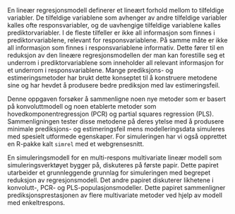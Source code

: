 En lineær regresjonsmodell definerer et lineært forhold mellom to tilfeldige variabler. De tilfeldige variablene som avhenger av andre tilfeldige variabler kalles ofte responsvariabler, og de uavhengige tilfeldige variablene kalles prediktorvariabler. I de fleste tilfeller er ikke all informasjon som finnes i prediktorvariablene, relevant for responsvariablene. På samme måte er ikke all informasjon som finnes i responsvariablene informativ. Dette fører til en reduksjon av den lineære regresjonsmodellen der man kan forestille seg et underrom i prediktorvariablene som inneholder all relevant informasjon for et underrom i responsvariablene. Mange prediksjons- og estimeringsmetoder har brukt dette konseptet til å konstruere metodene sine og har hevdet å produsere bedre prediksjon med lav estimeringsfeil.

Denne oppgaven forsøker å sammenligne noen nye metoder som er basert på konvoluttmodell og noen etablerte metoder som hovedkomponentregressjon (PCR) og partial squares regression (PLS). Sammenligningen tester disse metodene på deres ytelse med å produsere minimale prediksjons- og estimeringsfeil mens modelleringsdata simuleres med spesielt utformede egenskaper. For simuleringen har vi også opprettet en R-pakke kalt `simrel` med et webgrensesnitt.

En simuleringsmodell for en multi-respons multivariate lineær modell som simuleringsverktøyet bygger på, diskuteres på første papir. Dette papiret utarbeider et grunnleggende grunnlag for simuleringen med begrepet reduksjon av regresjonsmodell. Det andre papiret diskuterer likhetene i konvolutt-, PCR- og PLS-populasjonsmodeller. Dette papiret sammenligner prediksjonsprestasjonen av flere multivariate metoder ved hjelp av modell med enkeltrespons.
